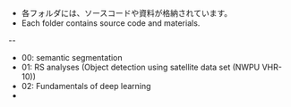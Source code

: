 * 各フォルダには、ソースコードや資料が格納されています。
* Each folder contains source code and materials.

--
* 00: semantic segmentation
* 01: RS analyses (Object detection using satellite data set (NWPU VHR-10))
* 02: Fundamentals of deep learning
* 
